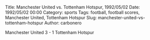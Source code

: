 Title: Manchester United vs. Tottenham Hotspur, 1992/05/02
Date: 1992/05/02 00:00
Category: sports
Tags: football, football scores, Manchester United, Tottenham Hotspur
Slug: manchester-united-vs-tottenham-hotspur
Author: carbonero


Manchester United 3 - 1 Tottenham Hotspur

